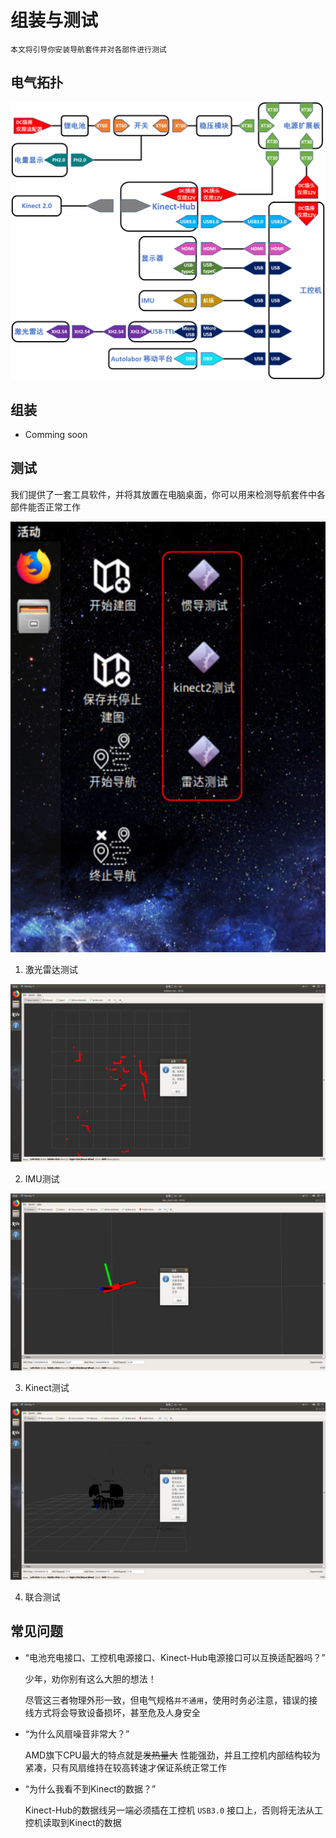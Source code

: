 # 组装与测试

    本文将引导你安装导航套件并对各部件进行测试

## 电气拓扑

![](./imgs/autolabor_box_v1_electrical_topology.png)

## 组装

* Comming soon

## 测试

我们提供了一套工具软件，并将其放置在电脑桌面，你可以用来检测导航套件中各部件能否正常工作

![](./imgs/autolabor_os_desktop.png)

1. 激光雷达测试

![](./imgs/lidar_test.png)

2. IMU测试

![](./imgs/imu_test.png)

3. Kinect测试

![](./imgs/kinect_test.png)

4. 联合测试

## 常见问题

* “电池充电接口、工控机电源接口、Kinect-Hub电源接口可以互换适配器吗？”

    少年，劝你别有这么大胆的想法！
    
    尽管这三者物理外形一致，但电气规格`并不通用`，使用时务必注意，错误的接线方式将会导致设备损坏，甚至危及人身安全

* “为什么风扇噪音非常大？”

    AMD旗下CPU最大的特点就是~~发热量大~~ 性能强劲，并且工控机内部结构较为紧凑，只有风扇维持在较高转速才保证系统正常工作

* “为什么我看不到Kinect的数据？”

    Kinect-Hub的数据线另一端必须插在工控机 `USB3.0` 接口上，否则将无法从工控机读取到Kinect的数据